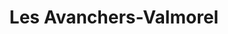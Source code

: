 ---
title: Les Avanchers-Valmorel
url: /les-avanchers-valmorel/
latitude: 45.461
longitude: 6.443
---